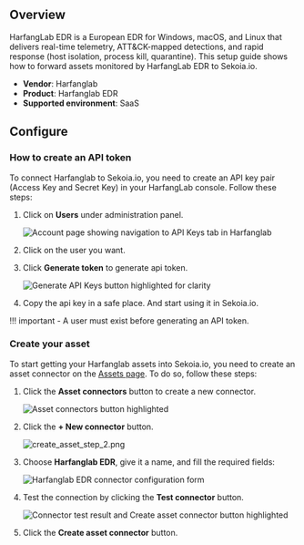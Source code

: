 
## Overview

HarfangLab EDR is a European EDR for Windows, macOS, and Linux that delivers real-time telemetry, ATT&CK-mapped detections, and rapid response (host isolation, process kill, quarantine). This setup guide shows how to forward assets monitored by HarfangLab EDR to Sekoia.io.

- **Vendor**: Harfanglab
- **Product**: Harfanglab EDR
- **Supported environment**: SaaS

## Configure

### How to create an API token

To connect Harfanglab to Sekoia.io, you need to create an API key pair (Access Key and Secret Key) in your
HarfangLab console. Follow these steps:

1. Click on **Users** under administration panel.

    ![Account page showing navigation to API Keys tab in Harfanglab](/assets/operation_center/asset_connectors/device/users_button.png)

2. Click on the user you want.

3. Click **Generate token** to generate api token.

    ![Generate API Keys button highlighted for clarity](/assets/operation_center/asset_connectors/device/generate_button.png)

4. Copy the api key in a safe place. And start using it in Sekoia.io.

!!! important
    - A user must exist before generating an API token.


### Create your asset

To start getting your Harfanglab assets into Sekoia.io, you need to create an asset connector on the [Assets page](https://app.sekoia.io/assets). To do so, follow these steps:

1. Click the **Asset connectors** button to create a new connector.

    ![Asset connectors button highlighted](/assets/operation_center/asset_connectors/vulnerability/tenable/asset_connector_button.png)

2. Click the **+ New connector** button.
    
    ![create_asset_step_2.png](/assets/operation_center/asset_connectors/vulnerability/tenable/new_connector_button.png)

3. Choose **Harfanglab EDR**, give it a name, and fill the required fields:

    ![Harfanglab EDR connector configuration form](/assets/operation_center/asset_connectors/vulnerability/tenable/tenable_asset_connector.png)

4. Test the connection by clicking the **Test connector** button.

    ![Connector test result and Create asset connector button highlighted](/assets/operation_center/asset_connectors/device/harfanglab_page.png)

5. Click the **Create asset connector** button.
